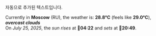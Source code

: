
자동으로 추가된 텍스트입니다.

<!--START_SECTION:weather:moscow-->
Currently in **Moscow** (RU), the weather is: **28.8°C** (feels like **29.0°C**), ***overcast clouds***<br/>
On *July 25, 2025*, the *sun rises* at 🌅**04:22** and *sets* at 🌇**20:49**.
<!--END_SECTION:weather-->
